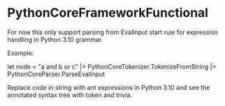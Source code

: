 # PythonCoreFrameworkFunctional

For now this only support parsing from EvalInput start rule for expression handling in Python 3.10 grammar.

Example:

let node = "a and b or c" |> PythonCoreTokenizer.TokenizeFromString |> PythonCoreParser.ParseEvalInput

Replace code in string with ant expressions in Python 3.10 and see the annotated syntax tree with token and trivia.
